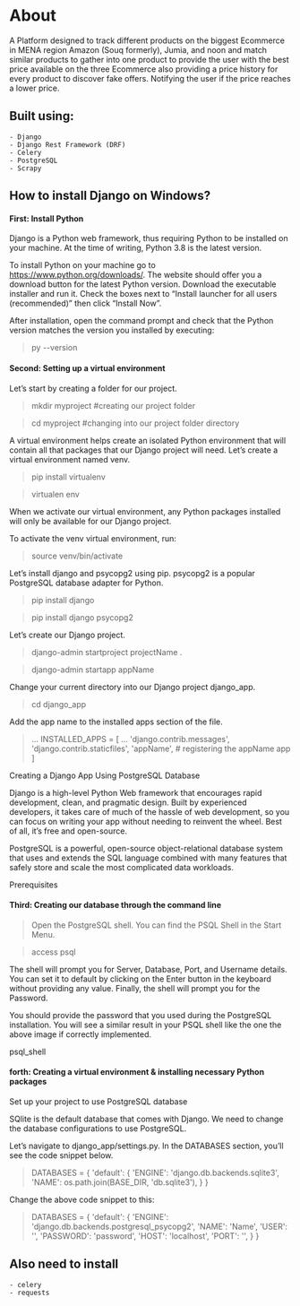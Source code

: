 # About
A Platform designed to track different products on the biggest Ecommerce in MENA region Amazon (Souq formerly), Jumia, and noon and match similar products to gather into one product to provide the user with the best price available on the three Ecommerce also providing a price history for every product to discover fake offers. Notifying the user if the price reaches a lower price. 

## Built using:
    - Django
    - Django Rest Framework (DRF)
    - Celery
    - PostgreSQL
    - Scrapy

## How to install Django on Windows?
#### First: Install Python

Django is a Python web framework, thus requiring Python to be installed on your machine. At the time of writing, Python 3.8 is the latest version.

To install Python on your machine go to https://www.python.org/downloads/. The website should offer you a download button for the latest Python version. Download the executable installer and run it. Check the boxes next to “Install launcher for all users (recommended)” then click “Install Now”.

After installation, open the command prompt and check that the Python version matches the version you installed by executing:


> py --version 


#### Second: Setting up a virtual environment
Let’s start by creating a folder for our project.

> mkdir myproject   #creating our project folder

> cd myproject      #changing into our project folder directory

A virtual environment helps create an isolated Python environment that will contain all that packages that our Django project will need. Let’s create a virtual environment named venv.

> pip install virtualenv

> virtualen env

When we activate our virtual environment, any Python packages installed will only be available for our Django project.

To activate the venv virtual environment, run:

> source venv/bin/activate

Let’s install django and psycopg2 using pip. psycopg2 is a popular PostgreSQL database adapter for Python.
> pip install django

> pip install django psycopg2

Let’s create our Django project.

> django-admin startproject projectName .

> django-admin startapp appName

Change your current directory into our Django project django_app.

> cd django_app

Add the app name to the installed apps section of the file.
> ...
INSTALLED_APPS = [
    ...
    'django.contrib.messages',
    'django.contrib.staticfiles',
    'appName',  # registering the appName app
]


Creating a Django App Using PostgreSQL Database


Django is a high-level Python Web framework that encourages rapid development, clean, and pragmatic design. Built by experienced developers, it takes care of much of the hassle of web development, so you can focus on writing your app without needing to reinvent the wheel. Best of all, it’s free and open-source.

PostgreSQL is a powerful, open-source object-relational database system that uses and extends the SQL language combined with many features that safely store and scale the most complicated data workloads.

Prerequisites

#### Third: Creating our database through the command line

> Open the PostgreSQL shell. You can find the PSQL Shell in the Start Menu.

> access psql

The shell will prompt you for Server, Database, Port, and Username details. You can set it to default by clicking on the Enter button in the keyboard without providing any value. Finally, the shell will prompt you for the Password.

You should provide the password that you used during the PostgreSQL installation. You will see a similar result in your PSQL shell like the one the above image if correctly implemented.

psql_shell

#### forth: Creating a virtual environment & installing necessary Python packages


Set up your project to use PostgreSQL database

SQlite is the default database that comes with Django. We need to change the database configurations to use PostgreSQL.

Let’s navigate to django_app/settings.py. In the DATABASES section, you’ll see the code snippet below.

> DATABASES = {
    'default': {
        'ENGINE': 'django.db.backends.sqlite3',
        'NAME': os.path.join(BASE_DIR, 'db.sqlite3'),
    }
}

Change the above code snippet to this:

> DATABASES = {
    'default': {
        'ENGINE': 'django.db.backends.postgresql_psycopg2',
        'NAME': 'Name',
        'USER': '<yourname>',
        'PASSWORD': 'password',
        'HOST': 'localhost',
        'PORT': '',
    }
}


## Also need to install
    - celery
    - requests 
